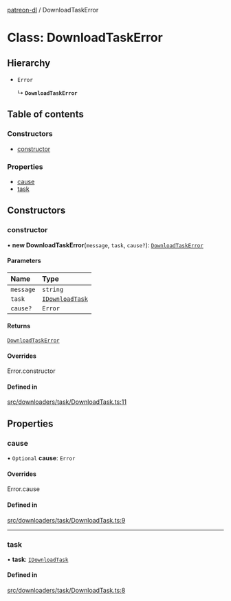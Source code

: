 [patreon-dl](../README.md) / DownloadTaskError

# Class: DownloadTaskError

## Hierarchy

- `Error`

  ↳ **`DownloadTaskError`**

## Table of contents

### Constructors

- [constructor](DownloadTaskError.md#constructor)

### Properties

- [cause](DownloadTaskError.md#cause)
- [task](DownloadTaskError.md#task)

## Constructors

### constructor

• **new DownloadTaskError**(`message`, `task`, `cause?`): [`DownloadTaskError`](DownloadTaskError.md)

#### Parameters

| Name | Type |
| :------ | :------ |
| `message` | `string` |
| `task` | [`IDownloadTask`](../interfaces/IDownloadTask.md) |
| `cause?` | `Error` |

#### Returns

[`DownloadTaskError`](DownloadTaskError.md)

#### Overrides

Error.constructor

#### Defined in

[src/downloaders/task/DownloadTask.ts:11](https://github.com/patrickkfkan/patreon-dl/blob/47a7410/src/downloaders/task/DownloadTask.ts#L11)

## Properties

### cause

• `Optional` **cause**: `Error`

#### Overrides

Error.cause

#### Defined in

[src/downloaders/task/DownloadTask.ts:9](https://github.com/patrickkfkan/patreon-dl/blob/47a7410/src/downloaders/task/DownloadTask.ts#L9)

___

### task

• **task**: [`IDownloadTask`](../interfaces/IDownloadTask.md)

#### Defined in

[src/downloaders/task/DownloadTask.ts:8](https://github.com/patrickkfkan/patreon-dl/blob/47a7410/src/downloaders/task/DownloadTask.ts#L8)
